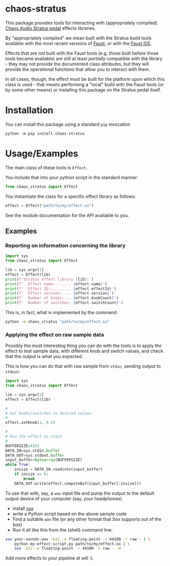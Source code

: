 
# chaos-stratus

This package provides tools for interacting with (appropriately compiled) [Chaos Audio Stratus pedal](https://chaosaudio.com/) effects libraries. 

By "appropriately compiled" we mean built with the Stratus build tools available with the most recent versions of [Faust](https://faust.grame.fr/), 
or with the [Faust IDE](https://faustide.grame.fr/).

Effects that are _not_ built with the Faust tools (e.g. those built before those tools became available) are still at least _partially_ compatible
with the library - they may not provide the documented class attributes, but they will provide the operational functions that allow you
to interact with them.

In _all_ cases, though, the effect must be built for the platform upon which this class is used - that means performing a "local" build with the
Faust tools (or by some other means) or installing this package on the Stratus pedal itself.

# Installation

You can install this package using a standard `pip` invocation


```
python -m pip install chaos-stratus
```
# Usage/Examples

The main class of these tools is `Effect`.

You include that into your python script in the standard manner:

```python
from chaos_stratus import Effect
```

You instantiate the class for a specific effect library as follows:

```python
effect = Effect("path/to/my/effect.so")
```

See the module documentation for the API available to you.

## Examples

### Reporting on information concerning the library

```python
import sys
from chaos_stratus import Effect

lib = sys.argv[1]
effect = Effect(lib)
print(f'Stratus effect library {lib}:')
print(f'  Effect name:....... {effect.name}')
print(f'  Effect ID:......... {effect.effectId}')
print(f'  Effect version:.... {effect.version}')
print(f'  Number of knobs:... {effect.knobCount}')
print(f'  Number of switches: {effect.switchCount}')

```

This is, in fact, what is implemented by the command:

```sh
python -m chaos_stratus "path/to/my/effect.so"
```

### Applying the effect on raw sample data

Possibly the most interesting thing you can do with the tools is to apply the
effect to test sample data, with different knob and switch values, and check that
the output is what you expected.

This is how you can do that with raw sample from `stdin`, sending output to `stdout`:

```python
import sys
from chaos_stratus import Effect

lib = sys.argv[1]
effect = Effect(lib)

#
# Set knobs/switches to desired values
#
effect.setKnob(1, 0.5)

#
# Run the effect on stdin
#
BUFFERSIZE=8192
DATA_IN=sys.stdin.buffer
DATA_OUT=sys.stdout.buffer
input_buffer=bytearray(BUFFERSIZE)
while True:
    insize = DATA_IN.readinto(input_buffer)
    if insize == 0:
        break
    DATA_OUT.write(effect.computeBuf(input_buffer[:insize]))
```

To use that with, say, a `wav` input file and pump the output to the default output device of your computer (say, your headphones)

* install [sox](https://sourceforge.net/projects/sox/)
* write a Python script based on the above sample code
* Find a suitable `wav` file (or any other format that Sox supports out of the box)
* Run it all like this from the (shell) command line:

```sh
sox your-sounds.wav -b32 -e floating-point -r 44100 -t raw - | \
    python my-effect-script.py path/to/my/effect.so | \
    sox -b32 -e floating-point -r 44100 -t raw - -d
```

Add more effects to your pipeline at will :).

